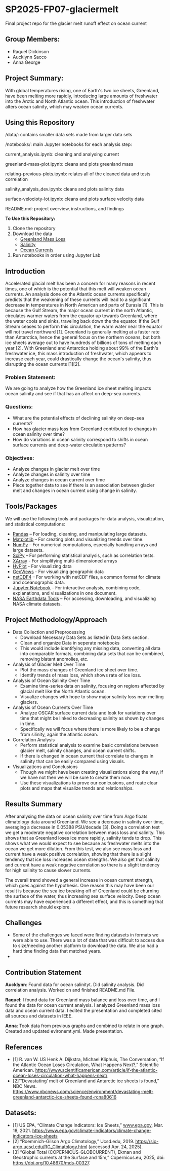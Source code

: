 # SP2025-FP07-glaciermelt
Final project repo for the glacier melt runoff effect on ocean current 

## Group Members:
- Raquel Dickinson
- Aucklynn Sacco
- Anna George

## Project Summary: 
With global temperatures rising, one of Earth's two ice sheets, Greenland, have been melting more rapidly, introducing large amounts of freshwater into the Arctic and North Atlantic ocean. This introduction of freshwater alters ocean salinity, which may weaken ocean currents.

## Using this Repository
/data/: contains smaller data sets made from larger data sets

/notebooks/: main Jupyter notebooks for each analysis step:

current_analysis.ipynb: cleaning and analysing current

greenland-mass-plot.ipynb: cleans and plots greenland mass

relating-previous-plots.ipynb: relates all of the cleaned data and tests correlation

salinity_analysis_dev.ipynb: cleans and plots salinity data

surface-velocioty-lot.ipynb: cleans and plots surface velocity data

README.md: project overview, instructions, and findings

**To Use this Repository:** 

1. Clone the repository
2. Download the data
   - [Greenland Mass Loss](https://www.epa.gov/climate-indicators/climate-change-indicators-ice-sheets)
   - [Salinity](https://sio-argo.ucsd.edu/RG_Climatology.html)
   - [Ocean Currents](https://doi.org/10.48670/mds-00327.)
3. Run notebooks in order using Jupyter Lab 


## Introduction 
Accelerated glacial melt has been a concern for many reasons in recent times, one of which is the potential that this melt will weaken ocean currents. An analysis done on the Atlantic ocean currents specifically predicts that the weakening of these currents will lead to a significant decrease in temperatures in North American and parts of Eurasia [1]. This is because the Gulf Stream, the major ocean current in the north Atlantic, circulates warmer waters from the equator up towards Greenland, where the water cools and sinks, traveling back down the the equator. If the Gulf Stream ceases to perform this circulation, the warm water near the equator will not travel northward [1]. Greenland is generally melting at a faster rate than Antarctica, hence the general focus on the northern oceans, but both ice sheets average out to have hundreds of billions of tons of melting each year [2]. With Greenland and Antarctica holding about 99% of the Earth's freshwater ice, this mass introduction of freshwater, which appears to increase each year, could drastically change the ocean's salinity, thus disrupting the ocean currents [1][2].

### Problem Statement:
We are going to analyze how the Greenland ice sheet melting impacts ocean salinity and see if that has an affect on deep-sea currents.

### Questions:
- What are the potential effects of declining salinity on deep-sea currents?
- How has glacier mass loss from Greenland contributed to changes in ocean salinity over time?
- How do variations in ocean salinity correspond to shifts in ocean surface currents and deep-water circulation patterns?

### Objectives:

- Analyze changes in glacier melt over time
- Analyze changes in salinity over time
- Analyze changes in ocean current over time
- Piece together data to see if there is an association between glacier melt and changes in ocean current using change in salinity.

## Tools/Packages
We will use the following tools and packages for data analysis, visualization, and statistical computations:
- [Pandas](https://pandas.pydata.org/) – For loading, cleaning, and manipulating large datasets.  
- [Matplotlib](https://matplotlib.org/) – For creating plots and visualizing trends over time.  
- [NumPy](https://numpy.org/) – For numerical computations, especially handling arrays and large datasets.  
- [SciPy](https://scipy.org/) – For performing statistical analysis, such as correlation tests.
- [XArray](https://xarray.dev/) - For simplifying multi-dimensioned arrays
- [HvPlot](https://hvplot.holoviz.org/) - For visualizing data
- [GeoViews](https://geoviews.org/) - For visualizing geographic data 
- [netCDF4](https://unidata.github.io/netcdf4-python/) – For working with netCDF files, a common format for climate and oceanographic data.
- [Jupyter Notebook](https://jupyter.org/) – For interactive analysis, combining code, explanations, and visualizations in one document.  
- [NASA Earthdata Tools](https://earthdata.nasa.gov/) – For accessing, downloading, and visualizing NASA climate datasets.

## Project Methodology/Approach 
- Data Collection and Preprocessing
  -  Download Necessary Data Sets as listed in Data Sets section.
  -  Clean and organize Data in seperate notebooks
    - This would include identifying any missing data, converting all data into comparable formats, combining data sets that can be combined, removing blatant anomolies, etc.
- Analysis of Glacier Melt Over Time
   - Plot the mass changes of Greenland ice sheet over time.
   - Identify trends of mass loss, which shows rate of ice loss.
- Analysis of Ocean Salinity Over Time
    - Examine time-series data on salinity, focusing on regions affected by glacial melt like the North Atlantic ocean.
    - Visualize changes with hope to show major salinity loss near melting glaciers.
 - Analysis of Ocean Currents Over Time
     - Analyze OSCAR surface current data and look for variations over time that might be linked to decreasing salinity as shown by changes in time.
     - Specifically we will focus where there is more likely to be a change from silinity, again the atlantic ocean.
 - Correlation Analysis
     - Perform statistical analysis to examine basic correlations between glacier melt, salinity changes, and ocean current shifts.
     - If there is changed in ocean current that correlate to changes in salinity that can be easily compared using visuals.
  - Visualizations and Conclusions
      - Though we might have been creating visualizations along the way, if we have not then we will be sure to create them now.
      - Use these visualizations to prove our conlcusions, and reate clear plots and maps that visualize trends and relationships.
     
## Results Summary 

After analysing the data on ocean salinity over time from Argo floats climatology data around Greenland. We see a decrease in salinity over time, averaging a decrease in 0.05388 PSU/decade [3]. Doing a correlation test we get a moderate negative correlation between mass loss and salinity. This shows that as Greenland loses ice more rapidly, salinity tends to drop. This shows what we would expect to see because as freshwater melts into the ocean we get more dilution. From this test, we also see mass loss and current have a weak positive correlation, showing that there is a slight tendency that ice loss increases ocean strengths. We also get that salinity and current have a weak negative correlation so there is a slight tendency for high salinity to cause slower currents. 

The overall trend showed a general increase in ocean current strength, which goes against the hypothesis. One reason this may have been our result is because the sea ice breaking off of Greenland could be churning the surface of the water, thus increasing sea surface velocity. Deep ocean currents may have experienced a different effect, and this is something that future research should explore.

## Challenges 
- Some of the challenges we faced were finding datasets in formats we were able to use. There was a lot of data that was difficult to access due to size/needing another platform to download the data. We also had a hard time finding data that matched years. 
- 
## Contribution Statement

**Aucklynn**: Found data for ocean salinityt. Did salinity analysis. Did correlation analysis. Worked on and finished README.md File. 

**Raquel**: I found data for Greenland mass balance and loss over time, and I found the data for ocean current analysis.  I analyzed Greenland mass loss data and ocean current data. I edited the presentation and completed cited all sources and datasets in IEEE. 

**Anna**: Took data from previous graphs and combined to relate in one graph. Created and updated evironemt.yml. Made presentation. 

## References 
- [1] R. van W. US Henk A. Dijkstra, Michael Kliphuis, The Conversation, “If the Atlantic Ocean Loses Circulation, What Happens Next?,” Scientific American. https://www.scientificamerican.com/article/if-the-atlantic-ocean-loses-circulation-what-happens-next/
- [2]“‘Devastating’ melt of Greenland and Antarctic ice sheets is found,” NBC News. https://www.nbcnews.com/science/environment/devastating-melt-greenland-antarctic-ice-sheets-found-rcna80616

## Datasets: 
- [1] US EPA, “Climate Change Indicators: Ice Sheets,” www.epa.gov, Mar. 18, 2021. https://www.epa.gov/climate-indicators/climate-change-indicators-ice-sheets
- [2] “Roemmich-Gilson Argo Climatology,” Ucsd.edu, 2019. https://sio-argo.ucsd.edu/RG_Climatology.html (accessed Apr. 24, 2025).
- [3] “Global Total (COPERNICUS-GLOBCURRENT), Ekman and Geostrophic currents at the Surface and 15m,” Copernicus.eu, 2025, doi: https://doi.org/10.48670/mds-00327.

